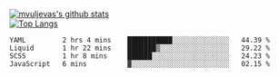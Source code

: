 [![mvuljevas's github stats](https://github-readme-stats.vercel.app/api?username=mvuljevas&show_icons=true&theme=dracula)](https://www.mvuljevas.com)
<br>
[![Top Langs](https://github-readme-stats.vercel.app/api/top-langs/?username=mvuljevas&theme=dracula)](https://www.mvuljevas.com)

<!--START_SECTION:waka-->
```text
YAML         2 hrs 4 mins    ███████████░░░░░░░░░░░░░░   44.39 % 
Liquid       1 hr 22 mins    ███████▒░░░░░░░░░░░░░░░░░   29.22 % 
SCSS         1 hr 8 mins     ██████░░░░░░░░░░░░░░░░░░░   24.23 % 
JavaScript   6 mins          ▓░░░░░░░░░░░░░░░░░░░░░░░░   02.15 % 
```
<!--END_SECTION:waka-->
